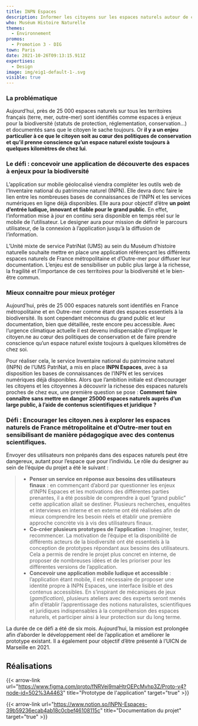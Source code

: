 ```yaml
---
title: INPN Espaces
description: Informer les citoyens sur les espaces naturels autour de chez eux
who: Muséum Histoire Naturelle
themes:
  - Environnement
promos:
  - Promotion 3 - DIG
town: Paris
date: 2021-10-26T09:13:15.911Z
expertises:
  - Design
image: img/eig1-default-1-.svg
visible: true
---
```

### La problématique

Aujourd’hui, près de 25 000 espaces naturels sur tous les territoires français (terre, mer, outre-mer) sont identifiés comme espaces à enjeux pour la biodiversité (statuts de protection, réglementation, conservation…) et documentés sans que le citoyen le sache toujours. Or **il y a un enjeu particulier à ce que le citoyen soit au cœur des politiques de conservation et qu’il prenne conscience qu’un espace naturel existe toujours à quelques kilomètres de chez lui**.

### Le défi : concevoir une application de découverte des espaces à enjeux pour la biodiversité

L’application sur mobile géolocalisé viendra compléter les outils web de l’Inventaire national du patrimoine naturel (INPN). Elle devra donc faire le lien entre les nombreuses bases de connaissances de l’INPN et les services numériques en ligne déjà disponibles. Elle aura pour objectif d’être **un point d’entrée ludique, innovant et fiable pour le grand public**. En effet, l’information mise à jour en continu sera disponible en temps réel sur le mobile de l’utilisateur. Le designer aura pour mission de définir le parcours utilisateur, de la connexion à l’application jusqu’à la diffusion de l’information.

L’Unité mixte de service PatriNat (UMS) au sein du Muséum d’histoire naturelle souhaite mettre en place une application référençant les différents espaces naturels de France métropolitaine et d’Outre-mer pour diffuser leur documentation. L’enjeu est de sensibiliser un public plus large à la richesse, la fragilité et l’importance de ces territoires pour la biodiversité et le bien-être commun.

### Mieux connaitre pour mieux protéger

Aujourd’hui, près de 25 000 espaces naturels sont identifiés en France métropolitaine et en Outre-mer comme étant des espaces essentiels à la biodiversité. Ils sont cependant méconnus du grand public et leur documentation, bien que détaillée, reste encore peu accessible. Avec l’urgence climatique actuelle il est devenu indispensable d’impliquer le citoyen.ne au cœur des politiques de conservation et de faire prendre conscience qu’un espace naturel existe toujours à quelques kilomètres de chez soi.

Pour réaliser cela, le service Inventaire national du patrimoine naturel (INPN) de l’UMS PatriNat, a mis en place **INPN Espaces**, avec à sa disposition les bases de connaissances de l’INPN et les services numériques déjà disponibles. Alors que l’ambition initiale est d’encourager les citoyens et les citoyennes à découvrir la richesse des espaces naturels proches de chez eux, une première question se pose : **Comment faire connaître sans mettre en danger 25000 espaces naturels auprès d’un large public, à l’aide de contenus scientifiques et juridique ?**

### Défi : Encourager les citoyen.nes à explorer les espaces naturels de France métropolitaine et d’Outre-mer tout en sensibilisant de manière pédagogique avec des contenus scientifiques.

Envoyer des utilisateurs non préparés dans des espaces naturels peut être dangereux, autant pour l’espace que pour l’individu. Le rôle du designer au sein de l’équipe du projet a été le suivant :

> * **Penser un service en réponse aux besoins des utilisateurs finaux** : en commençant d’abord par questionner les enjeux d’INPN Espaces et les motivations des différentes parties prenantes, il a été possible de comprendre à quel “grand public” cette application allait se destiner. Plusieurs recherches, enquêtes et interviews en interne et en externe ont été réalisées afin de mieux comprendre les besoin réels et établir une première approche concrète vis à vis des utilisateurs finaux.
> * **Co-créer plusieurs prototypes de l’application** : Imaginer, tester, recommencer. La motivation de l’équipe et la disponibilité de différents acteurs de la biodiversité ont été essentiels à la conception de prototypes répondant aux besoins des utilisateurs. Cela a permis de rendre le projet plus concret en interne, de proposer de nombreuses idées et de les prioriser pour les différentes versions de l’application.
> * **Concevoir une application mobile ludique et accessible** : l’application étant mobile, il est nécessaire de proposer une identité propre à INPN Espaces, une interface lisible et des contenus accessibles. En s’inspirant de mécaniques de jeux (*gamification*), plusieurs ateliers avec des experts seront menés afin d’établir l’apprentissage des notions naturalistes, scientifiques et juridiques indispensables à la compréhension des espaces naturels, et participer ainsi à leur protection sur du long terme.

La durée de ce défi a été de six mois. Aujourd’hui, la mission est prolongée afin d’aborder le développement réel de l’application et améliorer le prototype existant. Il a également pour objectif d’être présenté à l’UICN de Marseille en 2021.

## Réalisations

{{< arrow-link url="https://www.figma.com/proto/fNRVej9maHtrOEPcMvhp3Z/Proto-v4?node-id=502%3A4463" title="Prototype de l'application" target="true" >}}

{{< arrow-link url="https://www.notion.so/INPN-Espaces-39b59236ecab4ab18c0cbef46108115c" title="Documentation du projet" target="true" >}}